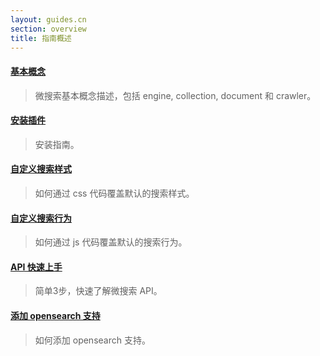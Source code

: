 ```yaml
---
layout: guides.cn
section: overview
title: 指南概述
---
```


#### [基本概念][concept]
> 微搜索基本概念描述，包括 engine, collection, document 和 crawler。

#### [安装插件][install]
> 安装指南。

#### [自定义搜索样式][custom-styles]
> 如何通过 css 代码覆盖默认的搜索样式。

#### [自定义搜索行为][custom-search]
> 如何通过 js 代码覆盖默认的搜索行为。

#### [API 快速上手][api-quickstart]
> 简单3步，快速了解微搜索 API。

#### [添加 opensearch 支持][opensearch]
> 如何添加 opensearch 支持。


[concept]:/guides/concept.html
[custom-styles]:/guides/custom-styles.html
[custom-search]:/guides/custom-search.html
[opensearch]:/guides/opensearch.html
[api-quickstart]:/guides/api-quickstart.html
[install]:/guides/install.html
